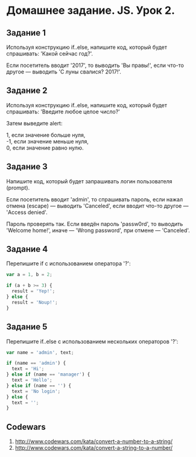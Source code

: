 # Домашнее задание. JS. Урок 2.

## Задание 1

Используя конструкцию if..else, напишите код, который будет спрашивать: 'Какой сейчас год?'.

Если посетитель вводит '2017', то выводить 'Вы правы!', если что-то другое — выводить 'С луны свалися? 2017!'.

## Задание 2

Используя конструкцию if..else, напишите код, который будет спрашивать: 'Введите любое целое число?'

Затем выведите alert:  

1, если значение больше нуля,  
-1, если значение меньше нуля,  
0, если значение равно нулю.  

## Задание 3

Напишите код, который будет запрашивать логин пользователя (prompt).

Если посетитель вводит 'admin', то спрашивать пароль, если нажал отмена (escape) — выводить 'Canceled', если вводит что-то другое — 'Access denied'.

Пароль проверять так. Если введён пароль 'passw0rd', то выводить 'Welcome home!', иначе — 'Wrong password', при отмене — 'Canceled'.

## Задание 4

Перепишите if с использованием оператора '?':

```js
var a = 1, b = 2;

if (a + b >= 3) {
  result = 'Yep!';
} else {
  result = 'Noup!';
}
```

## Задание 5

Перепишите if..else с использованием нескольких операторов '?':

```js
var name = 'admin', text;

if (name == 'admin') {
  text = 'Hi';
} else if (name == 'manager') {
  text = 'Hello';
} else if (name == '') {
  text = 'No login';
} else {
  text = '';
}
```

## Codewars

1.  http://www.codewars.com/kata/convert-a-number-to-a-string/
2.  http://www.codewars.com/kata/convert-a-string-to-a-number/
